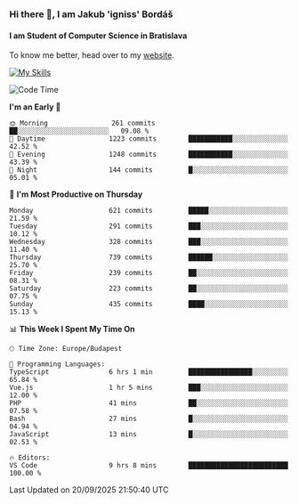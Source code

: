 ### Hi there 👋, I am Jakub 'igniss' Bordáš

#### I am Student of Computer Science in Bratislava
To know me better, head over to my [website](https://bordas.sk).

[![My Skills](https://skillicons.dev/icons?i=js,typescript,html,css,figma,svelte,vue,next,postgresql,nest,express,nodejs)](https://bordas.sk)


<!--START_SECTION:waka-->
![Code Time](http://img.shields.io/badge/Code%20Time-2%2C132%20hrs%205%20mins-blue)

**I'm an Early 🐤** 

```text
🌞 Morning                261 commits         ██░░░░░░░░░░░░░░░░░░░░░░░   09.08 % 
🌆 Daytime                1223 commits        ███████████░░░░░░░░░░░░░░   42.52 % 
🌃 Evening                1248 commits        ███████████░░░░░░░░░░░░░░   43.39 % 
🌙 Night                  144 commits         █░░░░░░░░░░░░░░░░░░░░░░░░   05.01 % 
```
📅 **I'm Most Productive on Thursday** 

```text
Monday                   621 commits         █████░░░░░░░░░░░░░░░░░░░░   21.59 % 
Tuesday                  291 commits         ███░░░░░░░░░░░░░░░░░░░░░░   10.12 % 
Wednesday                328 commits         ███░░░░░░░░░░░░░░░░░░░░░░   11.40 % 
Thursday                 739 commits         ██████░░░░░░░░░░░░░░░░░░░   25.70 % 
Friday                   239 commits         ██░░░░░░░░░░░░░░░░░░░░░░░   08.31 % 
Saturday                 223 commits         ██░░░░░░░░░░░░░░░░░░░░░░░   07.75 % 
Sunday                   435 commits         ████░░░░░░░░░░░░░░░░░░░░░   15.13 % 
```


📊 **This Week I Spent My Time On** 

```text
🕑︎ Time Zone: Europe/Budapest

💬 Programming Languages: 
TypeScript               6 hrs 1 min         ████████████████░░░░░░░░░   65.84 % 
Vue.js                   1 hr 5 mins         ███░░░░░░░░░░░░░░░░░░░░░░   12.00 % 
PHP                      41 mins             ██░░░░░░░░░░░░░░░░░░░░░░░   07.58 % 
Bash                     27 mins             █░░░░░░░░░░░░░░░░░░░░░░░░   04.94 % 
JavaScript               13 mins             █░░░░░░░░░░░░░░░░░░░░░░░░   02.53 % 

🔥 Editors: 
VS Code                  9 hrs 8 mins        █████████████████████████   100.00 % 
```


 Last Updated on 20/09/2025 21:50:40 UTC
<!--END_SECTION:waka-->
